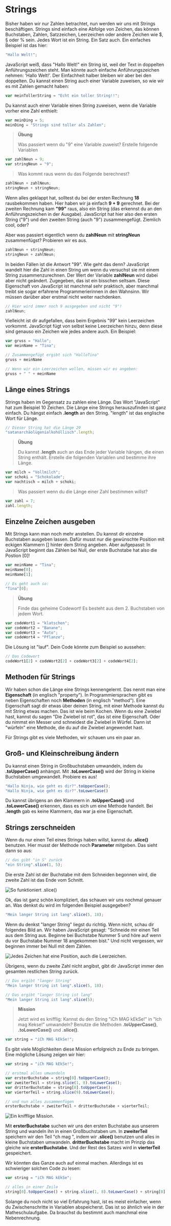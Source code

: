 # Strings

Bisher haben wir nur Zahlen betrachtet, nun werden wir uns mit Strings beschäftigen. Strings sind einfach eine Abfolge von Zeichen, das können Buchstaben, Zahlen, Satzzeichen, Leerzeichen oder andere Zeichen wie $, § oder % sein. Jedes Wort ist ein String. Ein Satz auch. Ein einfaches Beispiel ist das hier:

```javascript
"Hallo Welt!";
```

JavaScript weiß, dass "Hallo Welt!" ein String ist, weil der Text in doppelten Anführungszeichen steht. Man könnte auch einfache Anführungszeichen nehmen: 'Hallo Welt!'. Der Einfachheit halber bleiben wir aber bei den doppelten.
Du kannst einen String auch einer Variable zuweisen, so wie wir es mit Zahlen gemacht haben:

```javascript
var meinTollerString = "Echt ein toller String!!";
```

Du kannst auch einer Variable einen String zuweisen, wenn die Variable vorher eine Zahl enthielt:

```javascript
var meinDing = 5;
meinDing = "Strings sind toller als Zahlen";
```

> **Übung**
>
> Was passiert wenn du "9" eine Variable zuweist? Erstelle folgende Variablen

```javascript
var zahlNeun = 9;
var stringNeun = "9";
```
>Was kommt raus wenn du das Folgende berechnest?

```javascript
zahlNeun + zahlNeun;
stringNeun + stringNeun;
```

Wenn alles geklappt hat, solltest du bei der ersten Rechnung **18** rausbekommen haben. Hier haben wir ja einfach **9 + 9** gerechnet. Bei der zweiten Rechnung kam **"99"** raus, also ein String (das erkennst du an den Anführungszeichen in der Ausgabe). JavaScript hat hier also den ersten String ("9") und den zweiten String (auch "9") zusammengefügt. Ziemlich cool, oder?

Aber was passiert eigentlich wenn du __zahlNeun__ mit __stringNeun__ zusammenfügst? Probieren wir es aus.

```javascript
zahlNeun + stringNeun;
stringNeun + zahlNeun;
```

In beiden Fällen ist die Antwort "99". Wie geht das denn? JavaScript wandelt hier die Zahl in einen String um wenn du versuchst sie mit einem String zusammenzurechnen. Der Wert der Variable __zahlNeun__ wird dabei aber nicht geändert. Zugegeben, das ist ein bisschen seltsam. Diese Eigenschaft von JavaScript ist manchmal sehr praktisch, aber manchmal treibt sie sogar erfahrene Programmerierinnen in den Wahnsinn. Wir müssen darüber aber erstmal nicht weiter nachdenken.

```javascript
// Hier wird immer noch 9 ausgegeben und nicht "9"!
zahlNeun;
```

Vielleicht ist dir aufgefallen, dass beim Ergebnis "99" kein Leerzeichen vorkommt. JavaScript fügt von selbst keine Leerzeichen hinzu, denn diese sind genauso ein Zeichen wie jedes andere auch. Ein Beispiel:

```javascript
var gruss = "Hallo";
var meinName = "Tina";

// Zusammengefügt ergibt sich "HalloTina"
gruss + meinName

// Wenn wir ein Leerzeichen wollen, müssen wir es angeben:
gruss + " " + meinName
```

## Länge eines Strings

Strings haben im Gegensatz zu zahlen eine Länge. Das Wort "JavaScript" hat zum Beispiel 10 Zeichen. Die Länge eine Strings herauszufinden ist ganz einfach. Du hängst einfach **.length** an den String. "length" ist das englische Wort für Länge.

```javascript
// Dieser String hat die Länge 29
"satanarchäolügenialkohöllisch".length;
```

> **Übung**
>
> Du kannst **.length** auch an das Ende jeder Variable hängen, die einen String enthält. Erstelle die folgenden Variablen und bestimme ihre Länge.

```javascript
var milch = "Vollmilch";
var schoki = "Schokolade";
var nachtisch = milch + schoki;
```

> Was passiert wenn du die Länge einer Zahl bestimmen willst?

```javascript
var zahl = 7;
zahl.length;
```

## Einzelne Zeichen ausgeben

Mit Strings kann man noch mehr anstellen. Du kannst dir einzelne Buchstaben ausgeben lassen. Dafür musst nur die gewünschte Position mit eckigen Klammern [] hinter dem String angeben. Aber aufgepasst: In JavaScript beginnt das Zählen bei Null, der erste Buchstabe hat also die Postion [0]!

```javascript
var meinName = "Tina";
meinName[0];
meinName[1];

// Es geht auch so:
"Tina"[0];
```

> **Übung**
>
> Finde das geheime Codewort! Es besteht aus dem 2. Buchstaben von jedem Wort.

```javascript
var codeWort1 = "klatschen";
var codeWort2 = "Banane";
var codeWort3 = "Auto";
var codeWort4 = "Pflanze";
```

Die Lösung ist "lauf". Dein Code könnte zum Beispiel so aussehen:

```javascript
// Das Codewort
codeWort1[2] + codeWort2[2] + codeWort3[2] + codeWort4[2];
```

## Methoden für Strings

Wir haben schon die Länge eine Strings kennengelernt. Das nennt man eine **Eigenschaft** (in englisch "property"). In Programmiersprachen gibt es neben Eigenschaften noch **Methoden** (in englisch "method"). Eine Eigenschaft sagt dir etwas über deinen String, mit einer Methode kannst du mit String etwas machen. Das ist wie beim Kochen. Wenn du eine Zwiebel hast, kannst du sagen "Die Zwiebel ist rot", das ist eine Eigenschaft. Oder du nimmst ein Messer und schneidest die Zwiebel in Würfel. Dann ist "würfeln" eine Methode, die du auf die Zwiebel angewendet hast.

Für Strings gibt es viele Methoden, wir schauen uns ein paar an.

## Groß- und Kleinschreibung ändern

Du kannst einen String in Großbuchstaben umwandeln, indem du **.toUpperCase()** anhängst. Mit **.toLowerCase()** wird der String in kleine Buchstaben umgewandelt. Probiere es aus!

```javascript
"Hallo Ninja, wie geht es dir?".toUpperCase();
"Hallo Ninja, wie geht es dir?".toLowerCase()
```

Du kannst übrigens an den Klammern in **.toUpperCase()** und **.toLowerCase()** erkennen, dass es sich um eine Methode handelt. Bei **.length** gab es keine Klammern, das war ja eine Eigenschaft.

## Strings zerschneiden

Wenn du nur einen Teil eines Strings haben willst, kannst du **.slice()** benutzen. Hier musst der Methode noch **Parameter** mitgeben. Das sieht dann so aus:

```javascript
// das gibt "in S" zurück
"ein String".slice(1, 5);
```

Die erste Zahl ist der Buchstabe mit dem Schneiden begonnen wird, die zweite Zahl ist das Ende vom Schnitt.

![So funktioniert .slice()](01_04-strings-slice1.png)

Ok, das ist ganz schön kompliziert, das schauen wir uns nochmal genauer an. Was denkst du wird im folgenden Beispiel ausgegeben?

```javascript
"Mein langer String ist lang".slice(5, 18);
```

Wenn du denkst "langer String" liegst du richtig. Wenn nicht, schau dir folgendes Bild an. Wir haben JavaScript gesagt: "Schneide mir einen Teil aus dem String aus. Beginne bei Buchstabe Nummer 5 und höre auf wenn du vor Buchstabe Nummer 18 angekommen bist." Und nicht vergessen, wir beginnen immer bei Null mit dem Zählen.

![Jedes Zeichen hat eine Position, auch die Leerzeichen.](01_04-strings-slice2.png)

Übrigens, wenn du zweite Zahl nicht angibst, gibt dir JavaScript immer den gesamten restlichen String zurück.

```javascript
// Das ergibt "langer String"
"Mein langer String ist lang".slice(5, 18);

// Das ergibt "langer String ist lang"
"Mein langer String ist lang".slice(5);
```

> **Mission**
>
> Jetzt wird es knifflig: Kannst du den String "iCh MAG kEkSe!" in "Ich mag Kekse!" umwandeln? Benutze die Methoden **.toUpperCase()**, **.toLowerCase()** und **.slice()**.

```javascript
var string = "iCh MAG kEkSe!";
```

Es gibt viele Möglichkeiten diese Mission erfolgreich zu Ende zu bringen. Eine mögliche Lösung zeigen wir hier:

```javascript
var string = "iCh MAG kEkSe!";

// erstmal alles umwandeln
var ersterBuchstabe = string[0].toUpperCase();
var zweiterTeil = string.slice(1, 8).toLowerCase();
var dritterBuchstabe = string[8].toUpperCase();
var vierterTeil = string.slice(9).toLowerCase();

// und nun alles zusammenfügen
ersterBuchstabe + zweiterTeil + dritterBuchstabe + vierterTeil;
```

![Ein knifflige Mission.](01_04-strings-mission.png)

Mit __ersterBuchstabe__ suchen wir uns den ersten Buchstabe aus unserem String und wandeln ihn in einen Großbuchstaben um. In __zweiterTeil__ speichern wir den Teil "ch mag ", indem wir **.slice()** benutzen und alles in kleine Buchstaben umwandeln. __dritterBuchstabe__ macht im Prinzip das gleiche wie __ersterBuchstabe__. Und der Rest des Satzes wird in __vierterTeil__ gespeichert.

Wir könnten das Ganze auch auf einmal machen. Allerdings ist es schwieriger solchen Code zu lesen:

```javascript
var string = "iCh MAG kEkSe";

// alles in einer Zeile
string[0].toUpperCase() + string.slice(1, 8).toLowerCase() + string[8].toUpperCase() + string.slice(9).toLowerCase();
```

Solange du noch nicht so viel Erfahrung hast, ist es meist einfacher, wenn du Zwischenschritte in Variablen abspeicherst. Das ist so ähnlich wie in der Matheschulaufgabe. Da brauchst du bestimmt auch manchmal eine Nebenrechnung.
